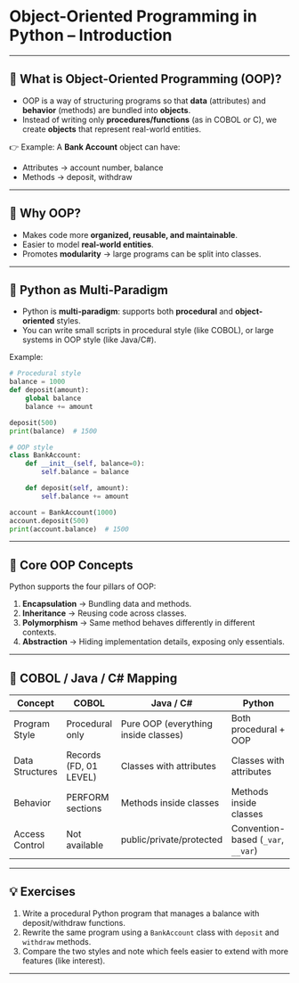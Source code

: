 # Object-Oriented Programming in Python – Introduction

---

## 🔹 What is Object-Oriented Programming (OOP)?
- OOP is a way of structuring programs so that **data** (attributes) and **behavior** (methods) are bundled into **objects**.  
- Instead of writing only **procedures/functions** (as in COBOL or C), we create **objects** that represent real-world entities.  

👉 Example: A **Bank Account** object can have:  
- Attributes → account number, balance  
- Methods → deposit, withdraw  

---

## 🔹 Why OOP?
- Makes code more **organized, reusable, and maintainable**.  
- Easier to model **real-world entities**.  
- Promotes **modularity** → large programs can be split into classes.  

---

## 🔹 Python as Multi-Paradigm
- Python is **multi-paradigm**: supports both **procedural** and **object-oriented** styles.  
- You can write small scripts in procedural style (like COBOL), or large systems in OOP style (like Java/C#).  

Example:
```python
# Procedural style
balance = 1000
def deposit(amount):
    global balance
    balance += amount

deposit(500)
print(balance)  # 1500
```

```python
# OOP style
class BankAccount:
    def __init__(self, balance=0):
        self.balance = balance

    def deposit(self, amount):
        self.balance += amount

account = BankAccount(1000)
account.deposit(500)
print(account.balance)  # 1500
```

---

## 🔹 Core OOP Concepts
Python supports the four pillars of OOP:
1. **Encapsulation** → Bundling data and methods.  
2. **Inheritance** → Reusing code across classes.  
3. **Polymorphism** → Same method behaves differently in different contexts.  
4. **Abstraction** → Hiding implementation details, exposing only essentials.  

---

## 🔹 COBOL / Java / C# Mapping
| Concept | COBOL | Java / C# | Python |
|---------|-------|-----------|--------|
| Program Style | Procedural only | Pure OOP (everything inside classes) | Both procedural + OOP |
| Data Structures | Records (FD, 01 LEVEL) | Classes with attributes | Classes with attributes |
| Behavior | PERFORM sections | Methods inside classes | Methods inside classes |
| Access Control | Not available | public/private/protected | Convention-based (`_var`, `__var`) |

---

## 💡 Exercises
1. Write a procedural Python program that manages a balance with deposit/withdraw functions.  
2. Rewrite the same program using a `BankAccount` class with `deposit` and `withdraw` methods.  
3. Compare the two styles and note which feels easier to extend with more features (like interest).  

---
